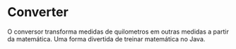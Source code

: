 # Converter

O conversor transforma medidas de quilometros em outras medidas a partir da matemática.
Uma forma divertida de treinar matemática no Java.
